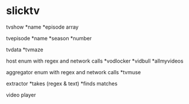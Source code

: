 # slicktv

tvshow
*name 
*episode array

tvepisode 
*name
*season
*number

tvdata
*tvmaze

host enum with regex and network calls
*vodlocker
*vidbull
*allmyvideos

aggregator  enum with regex and network calls
*tvmuse

extractor
*takes (regex & text)
*finds matches

video player